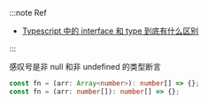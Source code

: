:::note Ref

- [Typescript 中的 interface 和 type 到底有什么区别](https://juejin.cn/post/6844903749501059085)

:::

感叹号是非 null 和非 undefined 的类型断言

```ts
const fn = (arr: Array<number>): number[] => {};
const fn = (arr: number[]): number[] => {};
```
